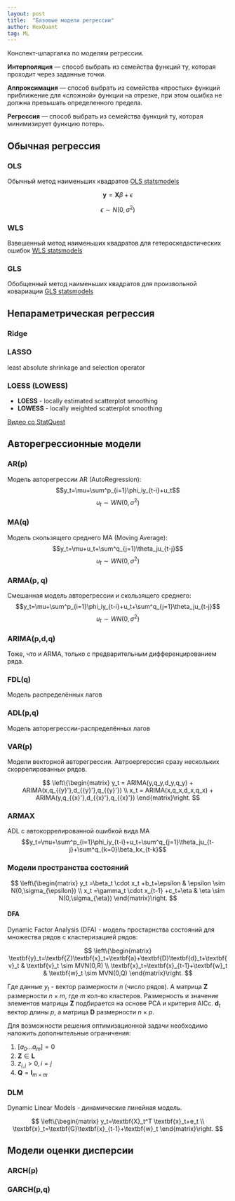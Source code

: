 ```yaml
---
layout: post
title:  "Базовые модели регрессии"
author: HexQuant
tag: ML
---
```

Конспект-шпаргалка по моделям регрессии.

**Интерполяция** — способ выбрать из семейства функций ту, которая проходит через заданные точки.

**Аппроксимация** — способ выбрать из семейства «простых» функций приближение для «сложной» функции на отрезке, при этом ошибка не должна превышать определенного предела.

**Регрессия** — способ выбрать из семейства функций ту, которая минимизирует функцию потерь.

## Обычная регрессия
### OLS
Обычный метод наименьших квадратов
[OLS statsmodels](https://www.statsmodels.org/devel/examples/notebooks/generated/ols.html)

$$\textbf{y} = \textbf{X}\beta+\epsilon$$

$$\epsilon \sim N(0,\sigma^2)$$

### WLS
Взвешенный метод наименьших квадратов для гетероскедастических ошибок
[WLS statsmodels](https://www.statsmodels.org/devel/examples/notebooks/generated/wls.html)

### GLS
Обобщенный метод наименьших квадратов для произвольной ковариации
[GLS statsmodels](https://www.statsmodels.org/devel/examples/notebooks/generated/gls.html)

## Непараметрическая регрессия
### Ridge
### LASSO
least absolute shrinkage and selection operator
### LOESS (LOWESS)
* **LOESS** - locally estimated scatterplot smoothing
* **LOWESS** - locally weighted scatterplot smoothing

[Видео со StatQuest](https://www.youtube.com/watch?v=Vf7oJ6z2LCc)

## Авторегрессионные модели
### AR(p)
Модель авторегрессии AR (AutoRegression):
$$y_t=\mu+\sum^p_{i=1}\phi_iy_{t-i}+u_t$$
$$u_t\sim WN(0,\sigma^2)$$
### MA(q)
Модель скользящего среднего MA (Moving Average):
$$y_t=\mu+u_t+\sum^q_{j=1}\theta_ju_{t-j}$$
$$u_t\sim WN(0,\sigma^2)$$

### ARMA(p, q)
Смешанная модель авторегрессии и скользящего среднего:
$$y_t=\mu+\sum^p_{i=1}\phi_iy_{t-i}+u_t+\sum^q_{j=1}\theta_ju_{t-j}$$
$$u_t\sim WN(0,\sigma^2)$$

### ARIMA(p,d,q)
Тоже, что и ARMA, только с предварительным дифференцированием ряда.

### FDL(q)
Модель распределённых лагов

### ADL(p,q)
Модель авторегрессии-распределённых лагов

### VAR(p)
Модели векторной авторегрессии. Автроергерссия сразу нескольких скоррелированных рядов.

$$
\left\{\begin{matrix}
y_t = ARIMA(y,q_y,d_y,q_y) + ARIMA(x,q_{{y}'},d_{{y}'},q_{{y}'})
\\
x_t = ARIMA(x,q_x,d_x,q_x) + ARIMA(y,q_{{x}'},d_{{x}'},q_{{x}'})
\end{matrix}\right.
$$
### ARMAX
ADL с автокоррелированной ошибкой вида MA
$$y_t=\mu+\sum^p_{i=1}\phi_iy_{t-i}+u_t+\sum^q_{j=1}\theta_ju_{t-j}+\sum^q_{k=0}\beta_kx_{t-k}$$

### Модели пространства состояний
$$
\left\{\begin{matrix}
y_t =\beta_t \cdot x_t +b_t+\epsilon & \epsilon \sim N(0,\sigma_{\epsilon})
\\
x_t =\gamma_t \cdot x_{t-1} +c_t+\eta & \eta \sim N(0,\sigma_{\eta})
\end{matrix}\right.
$$
#### DFA
Dynamic Factor Analysis (DFA) - модель простарнства состояний для множества рядов с кластеризацией рядов:

$$
\left\{\begin{matrix}
\textbf{y}_t=\textbf{Z}\textbf{x}_t+\textbf{a}+\textbf{D}\textbf{d}_t+\textbf{v}_t & \textbf{v}_t \sim MVN(0,R)
\\
\textbf{x}_t=\textbf{x}_{t-1}+\textbf{w}_t & \textbf{w}_t \sim MVN(0,Q)
\end{matrix}\right.
$$

Где данные $y_t$ - вектор размерности $n$ (число рядов). А матрица $\textbf{Z}$ размерности $n\times m$, где $m$ кол-во кластеров. Размерность и значение элементов матрицы $\textbf{Z}$ подбирается на основе PCA и критерия AICc.
$\textbf{d}_t$ вектор длины $p$, а матрица $\textbf{D}$ размерности $n\times p$.

Для возможности решения оптимизационной задачи необходимо наложить дополнительные ограничения:
1. $[a_0...a_m]=0$
2. $\textbf{Z} \in \textbf{L}$
3. $z_{i,j}>0, i=j$
4. $\textbf{Q}=\textbf{I}_{m \times m}$

### DLM
Dynamic Linear Models - динамические линейная модель.

$$
\left\{\begin{matrix}
y_t=\textbf{X}_t^T \textbf{x}_t+e_t
\\
\textbf{x}_t=\textbf{G}\textbf{x}_{t-1}+\textbf{w}_t
\end{matrix}\right.
$$

## Модели оценки дисперсии
### ARCH(p)
### GARCH(p,q)



